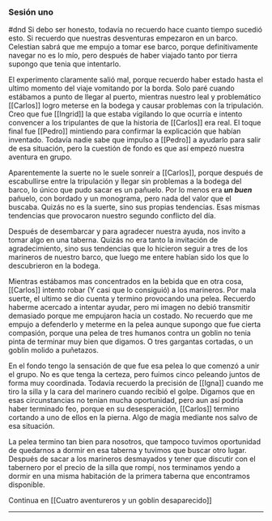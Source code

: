 ### Sesión uno
#dnd
Si debo ser honesto, todavía no recuerdo hace cuanto tiempo sucedió esto. Si recuerdo que nuestras desventuras empezaron en un barco. Celestian sabrá que me empujo a tomar ese barco, porque definitivamente navegar no es lo mío, pero después de haber viajado tanto por tierra supongo que tenia que intentarlo.

El experimento claramente salió mal, porque recuerdo haber estado hasta el ultimo momento del viaje vomitando por la borda. Solo paré cuando estábamos a punto de llegar al puerto, mientras nuestro leal y problemático [[Carlos]] logro meterse en la bodega y causar problemas con la tripulación. Creo que fue [[Ingrid]] la que estaba vigilando lo que ocurría e intento convencer a los tripulantes de que la historia de [[Carlos]] era real. El toque final fue [[Pedro]] mintiendo para confirmar la explicación que habían inventado. Todavía nadie sabe que impulso a [[Pedro]] a ayudarlo para salir de esa situación, pero la cuestión de fondo es que así empezó nuestra aventura en grupo.

Aparentemente la suerte no le suele sonreír a [[Carlos]], porque después de escabullirse entre la tripulación y llegar sin problemas a la bodega del barco, lo único que pudo sacar es un pañuelo. Por lo menos era ***un buen*** pañuelo, con bordado y un monograma, pero nada del valor que el buscaba. Quizás no es la suerte, sino sus propias tendencias. Esas mismas tendencias que provocaron nuestro segundo conflicto del día.

Después de desembarcar y para agradecer nuestra ayuda, nos invito a tomar algo en una taberna. Quizás no era tanto la invitación de agradecimiento, sino sus tendencias que lo hicieron seguir a tres de los marineros de nuestro barco, que luego me entere habían sido los que lo descubrieron en la bodega.

Mientras estábamos mas concentrados en la bebida que en otra cosa, [[Carlos]] intento robar (Y casi que lo consiguió) a los marineros. Por mala suerte, el ultimo se dio cuenta y termino provocando una pelea. Recuerdo haberme acercado a intentar ayudar, pero mi imagen no debió transmitir demasiado porque me empujaron hacia un costado. No recuerdo que me empujo a defenderlo y meterme en la pelea aunque supongo que fue cierta compasión, porque una pelea de tres humanos contra un goblin no tenia pinta de terminar muy bien que digamos. O tres gargantas cortadas, o un goblin molido a puñetazos.

En el fondo tengo la sensación de que fue esa pelea lo que comenzó a unir el grupo. No es que tenga la certeza, pero fuimos cinco peleando juntos de forma muy coordinada. Todavía recuerdo la precisión de [[Igna]] cuando me tiro la silla y la cara del marinero cuando recibió el golpe. Digamos que en esas circunstancias no tenían mucha oportunidad, pero aun así podría haber terminado feo, porque en su desesperación, [[Carlos]] termino cortando a uno de ellos en la pierna. Algo de magia mediante nos salvo de esa situación.

La pelea termino tan bien para nosotros, que tampoco tuvimos oportunidad de quedarnos a dormir en esa taberna y tuvimos que buscar otro lugar. Después de sacar a los marineros desmayados y tener que discutir con el tabernero por el precio de la silla que rompí, nos terminamos yendo a dormir en una misma habitación de la primera taberna que encontramos disponible.

Continua en [[Cuatro aventureros y un goblin desaparecido]]

---

